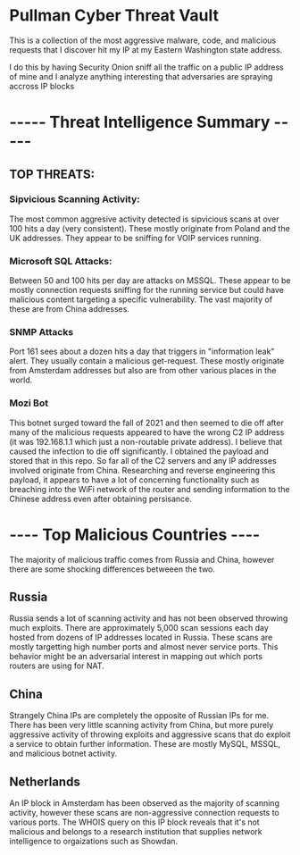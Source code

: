 # Pullman Cyber Threat Vault
This is a collection of the most aggressive malware, code, and malicious requests that I discover hit my IP at my Eastern Washington state address.

I do this by having Security Onion sniff all the traffic on a public IP address of mine 
and I analyze anything interesting that adversaries are spraying accross IP blocks


# ----- Threat Intelligence Summary -----

## TOP THREATS:

### Sipvicious Scanning Activity: 
The most common aggresive activity detected is sipvicious scans at over 100 hits a day (very consistent). These mostly originate from Poland and the UK addresses. They appear to be sniffing for VOIP services running.

### Microsoft SQL Attacks: 
Between 50 and 100 hits per day are attacks on MSSQL. These appear to be mostly connection requests sniffing for the running service but could have malicious content targeting a specific vulnerability. The vast majority of these are from China addresses.

### SNMP Attacks
Port 161 sees about a dozen hits a day that triggers in "information leak" alert. They usually contain a malicious get-request. These mostly originate from Amsterdam addresses but also are from other various places in the world.

### Mozi Bot
This botnet surged toward the fall of 2021 and then seemed to die off after many of the malicious requests appeared to have the wrong C2 IP address (it was 192.168.1.1 which just a non-routable private address). I believe that caused the infection to die off significantly. I obtained the payload and stored that in this repo. So far all of the C2 servers and any IP addresses involved originate from China. Researching and reverse engineering this payload, it appears to have a lot of concerning functionality such as breaching into the WiFi network of the router and sending information to the Chinese address even after obtaining persisance.


# ---- Top Malicious Countries ----
The majority of malicious traffic comes from Russia and China, however there are some shocking differences betweeen the two.

## Russia
Russia sends a lot of scanning activity and has not been observed throwing much exploits. There are approximately 5,000 scan sessions each day hosted from dozens of IP addresses located in Russia. These scans are mostly targetting high number ports and almost never service ports. This behavior might be an adversarial interest in mapping out which ports routers are using for NAT.

## China
Strangely China IPs are completely the opposite of Russian IPs for me. There has been very little scanning activity from China, but more purely aggressive activity of throwing exploits and aggressive scans that do exploit a service to obtain further information. These are mostly MySQL, MSSQL, and malicious botnet activity. 

## Netherlands
An IP block in Amsterdam has been observed as the majority of scanning activity, however these scans are non-aggressive connection requests to various ports. The WHOIS query on this IP block reveals that it's not malicious and belongs to a research institution that supplies network intelligence to orgaizations such as Showdan.
